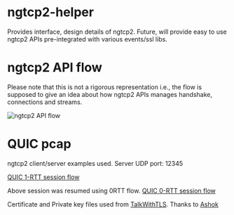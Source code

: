 # ngtcp2-helper
Provides interface, design details of ngtcp2. Future, will provide easy to use ngtcp2 APIs pre-integrated with various events/ssl libs.

# ngtcp2 API flow

Please note that this is not a rigorous representation i.e., the flow is
supposed to give an idea about how ngtcp2 APIs manages handshake, connections
and streams.

![ngtcp2 API flow](http://www.plantuml.com/plantuml/proxy?src=https://raw.githubusercontent.com/nyrahul/ngtcp2-helper/master/res/ngtcp2-api-flow.puml?cache=no)

# QUIC pcap

ngtcp2 client/server examples used.
Server UDP port: 12345

[QUIC 1-RTT session flow](pcap/quic-1rtt-sess.pcap)

Above session was resumed using 0RTT flow.
[QUIC 0-RTT session flow](pcap/quic-0rtt-sess.pcap)

Certificate and Private key files used from [TalkWithTLS](https://github.com/nyrahul/TalkWithTLS/tree/master/certs/RSA_Certs).
Thanks to [Ashok](https://github.com/raja-ashok)
